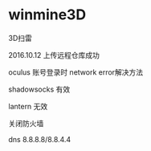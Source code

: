 # winmine3D
3D扫雷

2016.10.12 上传远程仓库成功

oculus 账号登录时 network error解决方法

shadowsocks 有效

lantern 无效

关闭防火墙

dns 8.8.8.8/8.8.4.4
